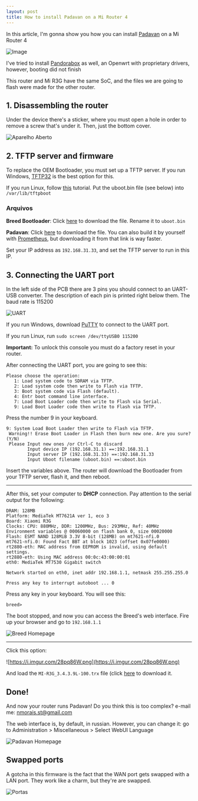 ```yaml
---
layout: post
title: How to install Padavan on a Mi Router 4
---
```


In this article, I'm gonna show you how you can install [Padavan](https://bitbucket.org/padavan/rt-n56u/src/master/) on a Mi Router 4

![Image](https://i.imgur.com/ZKHu5u3.jpg)

I've tried to install [Pandorabox](https://downloads.pangubox.com/pandorabox/) as well, an Openwrt with proprietary drivers, however, booting did not finish

This router and Mi R3G have the same SoC, and the files we are going to flash were made for the other router.

## 1. Disassembling the router
Under the device there's a sticker, where you must open a hole in order to remove a screw that's under it. Then, just the bottom cover.

![Aparelho Aberto](https://i.imgur.com/jL15axD.jpg)

## 2. TFTP server and firmware
To replace the OEM Bootloader, you must set up a TFTP server. If you run Windows, [TFTP32](http://tftpd32.jounin.net/tftpd32_download.html) is the best option for this.

If you run Linux, follow [this](http://priede.bf.lu.lv/ftp/pub/OS/ruuteri/Lynksys/WRT54G/tftp.htm#linuxbsd) tutorial. Put the uboot.bin file (see below) into `/var/lib/tftpboot`


### Arquivos
**Breed Bootloader**: Click [here](https://breed.hackpascal.net/breed-mt7621-xiaomi-r3g.bin) to download the file. Rename it to `uboot.bin`

**Padavan**: Click [here](https://www.mediafire.com/file/f4pmypmwnefla6o/MI-R3G_3.4.3.9L-100.trx/file) to download the file. You can also build it by yourself with [Prometheus](http://prometheus.freize.net/), but downloading it from that link is way faster.

Set your IP address as `192.168.31.33`, and set the TFTP server to run in this IP.

## 3. Connecting the UART port
In the left side of the PCB there are 3 pins you should connect to an UART-USB converter. The description of each pin is printed right below them. The baud rate is 115200 


![UART](https://i.imgur.com/glQVvy5.jpg)

If you run Windows, download [PuTTY](https://www.putty.org/) to connect to the UART port.

If you run Linux, run `sudo screen /dev/ttyUSB0 115200`


**Important:** To unlock this console you must do a factory reset in your router.

After connecting the UART port, you are going to see this:

```
Please choose the operation: 
   1: Load system code to SDRAM via TFTP. 
   2: Load system code then write to Flash via TFTP. 
   3: Boot system code via Flash (default).
   4: Entr boot command line interface.
   7: Load Boot Loader code then write to Flash via Serial. 
   9: Load Boot Loader code then write to Flash via TFTP.
```

Press the number 9 in your keyboard.

```
9: System Load Boot Loader then write to Flash via TFTP. 
 Warning!! Erase Boot Loader in Flash then burn new one. Are you sure?(Y/N)
 Please Input new ones /or Ctrl-C to discard
        Input device IP (192.168.31.1) ==:192.168.31.1
        Input server IP (192.168.31.33) ==:192.168.31.33
        Input Uboot filename (uboot.bin) ==:uboot.bin
```

Insert the variables above. The router will download the Bootloader from your TFTP server, flash it, and then reboot.

---
After this, set your computer to **DHCP** connection. Pay attention to the serial output for the following:
```
DRAM: 128MB
Platform: MediaTek MT7621A ver 1, eco 3
Board: Xiaomi R3G
Clocks: CPU: 880MHz, DDR: 1200MHz, Bus: 293MHz, Ref: 40MHz
Environment variables @ 00060000 on flash bank 0, size 00020000
Flash: ESMT NAND 128MiB 3.3V 8-bit (128MB) on mt7621-nfi.0
mt7621-nfi.0: Found Fact BBT at block 1023 (offset 0x07fe0000)
rt2880-eth: MAC address from EEPROM is invalid, using default settings.
rt2880-eth: Using MAC address 00:0c:43:00:00:01
eth0: MediaTek MT7530 Gigabit switch

Network started on eth0, inet addr 192.168.1.1, netmask 255.255.255.0

Press any key to interrupt autoboot ... 0
```
Press any key in your keyboard. You will see this:

`breed>
`

The boot stopped, and now you can access the Breed's web interface. Fire up your browser and go to `192.168.1.1`


![Breed Homepage](https://user-images.githubusercontent.com/20933693/64078899-fea74500-ccb6-11e9-9394-67e2d6b33f42.png)

---

Click this option:

![https://i.imgur.com/28pq86W.png](https://i.imgur.com/28pq86W.png)

And load the `MI-R3G_3.4.3.9L-100.trx` file (click [here](https://www.mediafire.com/file/f4pmypmwnefla6o/MI-R3G_3.4.3.9L-100.trx/file) to download it. 

## Done!
And now your router runs Padavan! Do you think this is too complex? e-mail me: nmorais.st@gmail.com

The web interface is, by default, in russian. However, you can change it: go to Administration > Miscellaneous > Select WebUI Language


![Padavan Homepage](https://i.imgur.com/Q9XN7zJ.png)


## Swapped ports
A gotcha in this firmware is the fact that the WAN port gets swapped with a LAN port. They work like a charm, but they're are swapped.


![Portas](https://i.imgur.com/z4zTNQp.png)
